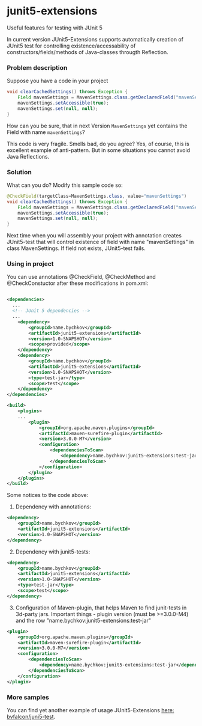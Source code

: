 # junit5-extensions
Useful features for testing with JUnit 5

In current version JUnit5-Extensions supports automatically creation of JUnit5 test for controlling existence/accessability of constructors/fields/methods of Java-classes througth Reflection.

### Problem description

Suppose you have a code in your project

```java
void clearCachedSettings() throws Exception {
    Field mavenSettings = MavenSettings.class.getDeclaredField("mavenSettings");
    mavenSettings.setAccessible(true);
    mavenSettings.set(null, null);
}
```

How can you be sure, that in next Version `MavenSettings` yet contains the Field with name `mavenSettings`?

This code is very fragile. Smells bad, do you agree? Yes, of course, this is excellent example of anti-pattern. But in some situations you cannot avoid Java Reflections.

### Solution

What can you do? Modify this sample code so:

```java
@CheckField(targetClass=MavenSettings.class, value="mavenSettings")
void clearCachedSettings() throws Exception {
    Field mavenSettings = MavenSettings.class.getDeclaredField("mavenSettings");
    mavenSettings.setAccessible(true);
    mavenSettings.set(null, null);
}
```

Next time when you will assembly your project with annotation creates JUnit5-test that will control existence of field with name "mavenSettings" in class MavenSettings. If field not exists, JUnit5-test fails.

### Using in project

You can use annotations @CheckField, @CheckMethod and @CheckConstuctor after these modifications in pom.xml:

```xml

<dependencies>
  ...
  <!-- JUnit 5 dependencies -->
  ...
	<dependency>
		<groupId>name.bychkov</groupId>
		<artifactId>junit5-extensions</artifactId>
		<version>1.0-SNAPSHOT</version>
		<scope>provided</scope>
	</dependency>
	<dependency>
		<groupId>name.bychkov</groupId>
		<artifactId>junit5-extensions</artifactId>
		<version>1.0-SNAPSHOT</version>
		<type>test-jar</type>
		<scope>test</scope>
	</dependency>
</dependencies>

<build>
	<plugins>
    ...
		<plugin>
			<groupId>org.apache.maven.plugins</groupId>
			<artifactId>maven-surefire-plugin</artifactId>
			<version>3.0.0-M7</version>
			<configuration>
				<dependenciesToScan>
					<dependency>name.bychkov:junit5-extensions:test-jar</dependency>
				</dependenciesToScan>
			</configuration>
		</plugin>
	</plugins>
</build>
```

Some notices to the code above:

1) Dependency with annotations:

```xml
<dependency>
	<groupId>name.bychkov</groupId>
	<artifactId>junit5-extensions</artifactId>
	<version>1.0-SNAPSHOT</version>
</dependency>
```

2) Dependency with junit5-tests:

```xml
<dependency>
	<groupId>name.bychkov</groupId>
	<artifactId>junit5-extensions</artifactId>
	<version>1.0-SNAPSHOT</version>
	<type>test-jar</type>
	<scope>test</scope>
</dependency>
```

3) Configuration of Maven-plugin, that helps Maven to find junit-tests in 3d-party jars. Important things - plugin version (must be >=3.0.0-M4) and the row "name.bychkov:junit5-extensions:test-jar"

```xml
<plugin>
	<groupId>org.apache.maven.plugins</groupId>
	<artifactId>maven-surefire-plugin</artifactId>
	<version>3.0.0-M7</version>
	<configuration>
		<dependenciesToScan>
			<dependency>name.bychkov:junit5-extensions:test-jar</dependency>
		</dependenciesToScan>
	</configuration>
</plugin>
```

### More samples

You can find yet another example of usage JUnit5-Extensions [here: bvfalcon/juni5-test](https://github.com/bvfalcon/junit5-test).

